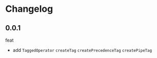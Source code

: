 # Changelog

## 0.0.1

feat

- add `TaggedOperator` `createTag` `createPrecedenceTag` `createPipeTag`
